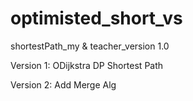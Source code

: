 # optimisted_short_vs
shortestPath_my &amp; teacher_version 1.0


Version 1:
  ODijkstra
  DP Shortest Path
  
Version 2:
  Add Merge Alg

